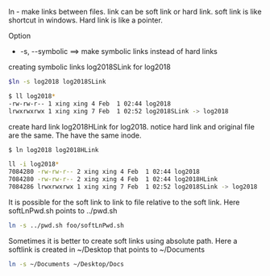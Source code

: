 ln - make links between files. link can be soft link or hard link. soft link is like shortcut
in windows. Hard link is like a pointer.

Option
- -s, --symbolic ==> make symbolic links instead of hard links

creating symbolic links log2018SLink for log2018
```bash
$ln -s log2018 log2018SLink

$ ll log2018*
-rw-rw-r-- 1 xing xing 4 Feb  1 02:44 log2018
lrwxrwxrwx 1 xing xing 7 Feb  1 02:52 log2018SLink -> log2018
```

create hard link log2018HLink for log2018. notice hard link and original file are
the same. The have the same inode.
```bash
$ ln log2018 log2018HLink

ll -i log2018*
7084280 -rw-rw-r-- 2 xing xing 4 Feb  1 02:44 log2018
7084280 -rw-rw-r-- 2 xing xing 4 Feb  1 02:44 log2018HLink
7084286 lrwxrwxrwx 1 xing xing 7 Feb  1 02:52 log2018SLink -> log2018
```

It is possible for the soft link to link to file relative to the soft link. Here softLnPwd.sh points to ../pwd.sh
```bash
ln -s ../pwd.sh foo/softLnPwd.sh
```

Sometimes it is better to create soft links using absolute path. Here a softlink is created in ~/Desktop that points to ~/Documents
```bash
ln -s ~/Documents ~/Desktop/Docs
```